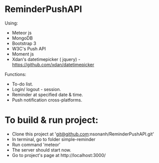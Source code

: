 # ReminderPushAPI

Using:
- Meteor js 
- MongoDB
- Bootstrap 3
- W3C's Push API
- Moment js
- Xdan's datetimepicker ( jquery) - https://github.com/xdan/datetimepicker


Functions:
  - To-do list.
  - Login/ logout - session.
  - Reminder at specified date & time.
  - Push notification cross-platforms.

# To build & run project:
- Clone this project at 'git@github.com:nsonanh/ReminderPushAPI.git'
- In terminal, go to folder simple-reminder
- Run command 'meteor'
- The server should start now.
- Go to project's page at http://localhost:3000/
